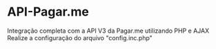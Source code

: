 # API-Pagar.me
Integração completa com a API V3 da Pagar.me utilizando PHP e AJAX<br>
Realize a configuração do arquivo "config.inc.php"
